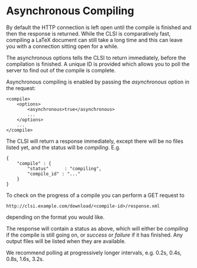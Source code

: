 Asynchronous Compiling
======================

By default the HTTP connection is left open until the compile is
finished and then the response is returned. While the CLSI is comparatively fast,
compiling a LaTeX document can still take a long time and this can leave you
with a connection sitting open for a while. 

The asynchronous options tells the CLSI to return immediately, before the
compilation is finished. A unique ID is provided which allows you to
poll the server to find out of the compile is complete.

Asynchronous compiling is enabled by passing the _asynchronous_ option in the
request:

    <compile>
        <options>
            <asynchronous>true</asynchronous>
            ...
        </options>
        ...
    </compile>

The CLSI will return a response immediately, except there will be no files
listed yet, and the status will be _compiling_. E.g.

    {
        "compile" : {
            "status"      : "compiling",
            "compile_id" : "..."
        }
    }

To check on the progress of a compile you can perform a GET request to 

    http://clsi.example.com/download/<compile-id>/response.xml

depending on the format you would like.

The response will contain a status as above, which will either be _compiling_ if
the compile is still going on, or _success_ or _failure_ if it has finished. Any
output files will be listed when they are available.

We recommend polling at progressively longer intervals, e.g. 0.2s, 0.4s, 0.8s,
1.6s, 3.2s.

